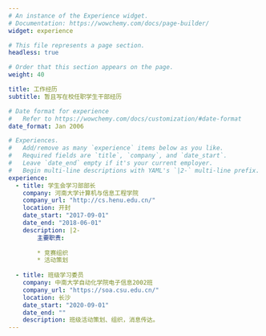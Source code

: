 ```yaml
---
# An instance of the Experience widget.
# Documentation: https://wowchemy.com/docs/page-builder/
widget: experience

# This file represents a page section.
headless: true

# Order that this section appears on the page.
weight: 40

title: 工作经历
subtitle: 暂且写在校任职学生干部经历

# Date format for experience
#   Refer to https://wowchemy.com/docs/customization/#date-format
date_format: Jan 2006

# Experiences.
#   Add/remove as many `experience` items below as you like.
#   Required fields are `title`, `company`, and `date_start`.
#   Leave `date_end` empty if it's your current employer.
#   Begin multi-line descriptions with YAML's `|2-` multi-line prefix.
experience:
  - title: 学生会学习部部长
    company: 河南大学计算机与信息工程学院
    company_url: "http://cs.henu.edu.cn/"
    location: 开封
    date_start: "2017-09-01"
    date_end: "2018-06-01"
    description: |2-
        主要职责:
        
        * 竞赛组织
        * 活动策划
        
  - title: 班级学习委员
    company: 中南大学自动化学院电子信息2002班
    company_url: "https://soa.csu.edu.cn/"
    location: 长沙
    date_start: "2020-09-01"
    date_end: ""
    description: 班级活动策划、组织，消息传达。
---
```

